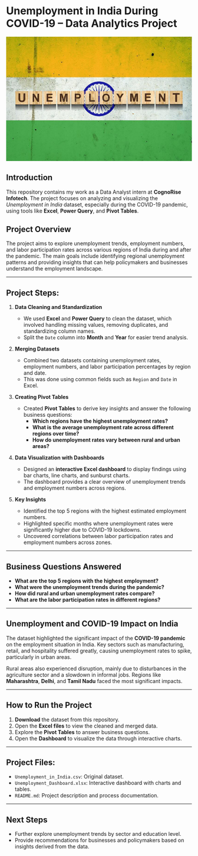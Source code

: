 # Unemployment in India During COVID-19 – Data Analytics Project
<p align="center">
  <img src="https://github.com/Rihana5rose/Images/blob/main/unemployment1.jpg" alt="Dashboard Screenshot">
</p>


## Introduction
This repository contains my work as a Data Analyst intern at **CognoRise Infotech**. The project focuses on analyzing and visualizing the *Unemployment in India* dataset, especially during the COVID-19 pandemic, using tools like **Excel**, **Power Query**, and **Pivot Tables**.

## Project Overview
The project aims to explore unemployment trends, employment numbers, and labor participation rates across various regions of India during and after the pandemic. The main goals include identifying regional unemployment patterns and providing insights that can help policymakers and businesses understand the employment landscape.

---

## Project Steps:

1. **Data Cleaning and Standardization**  
   - We used **Excel** and **Power Query** to clean the dataset, which involved handling missing values, removing duplicates, and standardizing column names.
   - Split the `Date` column into **Month** and **Year** for easier trend analysis.

2. **Merging Datasets**  
   - Combined two datasets containing unemployment rates, employment numbers, and labor participation percentages by region and date.
   - This was done using common fields such as `Region` and `Date` in Excel.

3. **Creating Pivot Tables**  
   - Created **Pivot Tables** to derive key insights and answer the following business questions:
     - **Which regions have the highest unemployment rates?**
     - **What is the average unemployment rate across different regions over time?**
     - **How do unemployment rates vary between rural and urban areas?**

4. **Data Visualization with Dashboards**  
   - Designed an **interactive Excel dashboard** to display findings using bar charts, line charts, and sunburst charts.
   - The dashboard provides a clear overview of unemployment trends and employment numbers across regions.

5. **Key Insights**  
   - Identified the top 5 regions with the highest estimated employment numbers.
   - Highlighted specific months where unemployment rates were significantly higher due to COVID-19 lockdowns.
   - Uncovered correlations between labor participation rates and employment numbers across zones.

---

## Business Questions Answered
- **What are the top 5 regions with the highest employment?**
- **What were the unemployment trends during the pandemic?**
- **How did rural and urban unemployment rates compare?**
- **What are the labor participation rates in different regions?**

---

## Unemployment and COVID-19 Impact on India
The dataset highlighted the significant impact of the **COVID-19 pandemic** on the employment situation in India. Key sectors such as manufacturing, retail, and hospitality suffered greatly, causing unemployment rates to spike, particularly in urban areas.

Rural areas also experienced disruption, mainly due to disturbances in the agriculture sector and a slowdown in informal jobs. Regions like **Maharashtra**, **Delhi**, and **Tamil Nadu** faced the most significant impacts.

---

## How to Run the Project
1. **Download** the dataset from this repository.
2. Open the **Excel files** to view the cleaned and merged data.
3. Explore the **Pivot Tables** to answer business questions.
4. Open the **Dashboard** to visualize the data through interactive charts.

---

## Project Files:
- `Unemployment_in_India.csv`: Original dataset.
- `Unemployment_Dashboard.xlsx`: Interactive dashboard with charts and tables.
- `README.md`: Project description and process documentation.

---

## Next Steps
- Further explore unemployment trends by sector and education level.
- Provide recommendations for businesses and policymakers based on insights derived from the data.

